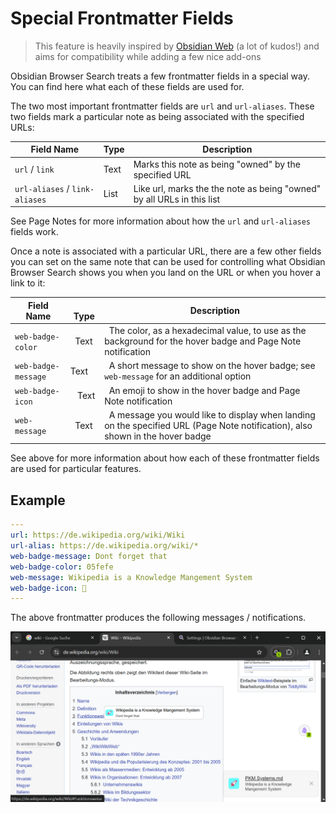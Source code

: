 # Special Frontmatter Fields

> This feature is heavily inspired by [Obsidian Web](https://github.com/coddingtonbear/obsidian-web) (a lot of kudos!) and aims for compatibility while adding a few nice add-ons

Obsidian Browser Search treats a few frontmatter fields in a special way. You can find here what each of these fields are used for.

The two most important frontmatter fields are ``url`` and ``url-aliases``. These two fields mark a particular note as being associated with the specified URLs:

| Field Name                       | Type | Description                                                            |
| -------------------------------- | ---- | ---------------------------------------------------------------------- |
| ``url`` / `link`                 | Text | Marks this note as being "owned" by the specified URL                  |
| ``url-aliases`` / `link-aliases` | List | Like url, marks the the note as being "owned" by all URLs in this list |

See Page Notes for more information about how the ``url`` and ``url-aliases`` fields work.

Once a note is associated with a particular URL, there are a few other fields you can set on the same note that can be used for controlling what Obsidian Browser Search shows you when you land on the URL or when you hover a link to it:

| Field Name            |    Type |   Description                                                                                                               |
| --------------------- | ------- | --------------------------------------------------------------------------------------------------------------------------- |
| ``web-badge-color``   |   Text  |   The color, as a hexadecimal value, to use as the background for the hover badge and Page Note notification   |
| ``web-badge-message`` | Text    |   A short message to show on the hover badge; see ``web-message`` for an additional option                         |
| ``web-badge-icon``    |    Text |   An emoji to show in the hover badge and Page Note notification |
| ``web-message``       |   Text  |   A message you would like to display when landing on the specified URL (Page Note notification), also shown in the hover badge                                                    |


See above for more information about how each of these frontmatter fields are used for particular features.

## Example

```yaml
---
url: https://de.wikipedia.org/wiki/Wiki
url-alias: https://de.wikipedia.org/wiki/*
web-badge-message: Dont forget that
web-badge-color: 05fefe
web-message: Wikipedia is a Knowledge Mangement System
web-badge-icon: 🚀
---
```

The above frontmatter produces the following messages / notifications.

![](./img/page-note-messages.png)
